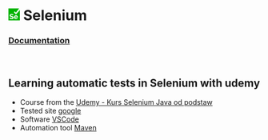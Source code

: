 # <img src="./src/selenium.png" alt="Logo" height="24"> Selenium
### [Documentation](https://www.selenium.dev/documentation/)
<br>

## Learning automatic tests in Selenium with udemy

- Course from the [Udemy - Kurs Selenium Java od podstaw
](https://www.udemy.com/course/kurs-selenium-java/) 
- Tested site [google](https://www.google.com/) 
- Software [VSCode](https://code.visualstudio.com/) 
- Automation tool [Maven](https://maven.apache.org/download.cgi)